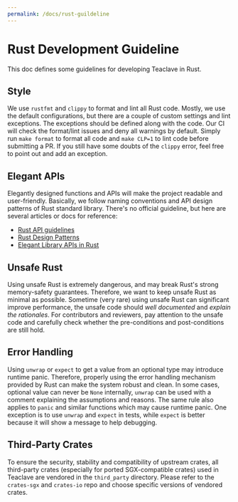 ```yaml
---
permalink: /docs/rust-guildeline
---
```


# Rust Development Guideline

This doc defines some guidelines for developing Teaclave in Rust.

## Style

We use `rustfmt` and `clippy` to format and lint all Rust code. Mostly, we use
the default configurations, but there are a couple of custom settings and lint
exceptions. The exceptions should be defined along with the code. Our CI will
check the format/lint issues and deny all warnings by default. Simply run `make
format` to format all code and `make CLP=1` to lint code before submitting a PR.
If you still have some doubts of the `clippy` error, feel free to point out and
add an exception.

## Elegant APIs

Elegantly designed functions and APIs will make the project readable and
user-friendly. Basically, we follow naming conventions and API design patterns
of Rust standard library. There's no official guideline, but here are several
articles or docs for reference:

  - [Rust API guidelines](https://rust-lang.github.io/api-guidelines/)
  - [Rust Design Patterns](https://github.com/rust-unofficial/patterns)
  - [Elegant Library APIs in Rust](https://deterministic.space/elegant-apis-in-rust.html#what-makes-an-api-elegant)

## Unsafe Rust

Using unsafe Rust is extremely dangerous, and may break Rust's strong
memory-safety guarantees. Therefore, we want to keep unsafe Rust as minimal as
possible. Sometime (very rare) using unsafe Rust can significant improve
performance, the unsafe code should *well documented* and *explain the
rationales*. For contributors and reviewers, pay attention to the unsafe code
and carefully check whether the pre-conditions and post-conditions are still
hold.

## Error Handling

Using `unwrap` or `expect` to get a value from an optional type may introduce
runtime panic. Therefore, properly using the error handling mechanism provided
by Rust can make the system robust and clean. In some cases, optional value can
never be `None` internally, `unwrap` can be used with a comment explaining the
assumptions and reasons. The same rule also applies to `panic` and similar
functions which may cause runtime panic. One exception is to use `unwrap` and
`expect` in tests, while `expect` is better because it will show a message to
help debugging.

## Third-Party Crates

To ensure the security, stability and compatibility of upstream crates, all
third-party crates (especially for ported SGX-compatible crates) used in
Teaclave are vendored in the `third_party` directory. Please refer to the
`crates-sgx` and `crates-io` repo and choose specific versions of vendored
crates.
